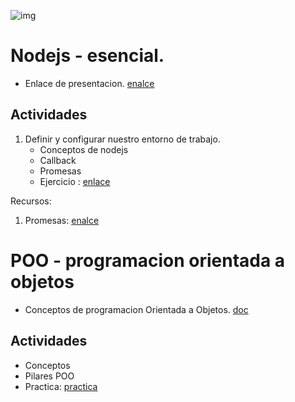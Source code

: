 ![img](https://images.pexels.com/photos/360591/pexels-photo-360591.jpeg?auto=compress&cs=tinysrgb&w=1260&h=750&dpr=1)
# Nodejs - esencial.

- Enlace de presentacion. [enalce](https://contents-pasantia.github.io/content1/Slides/Nodejs-esencial.html)
## Actividades 
1.  Definir y configurar nuestro entorno de trabajo.
    - Conceptos de nodejs
    - Callback
    - Promesas
    - Ejercicio : [enlace](./Resource/promesasActividad.md)


Recursos:
1. Promesas: [enalce](./Resource/promesas.md)


# POO - programacion orientada a objetos

- Conceptos de programacion Orientada a Objetos. [doc](./Resource/Poo.md)

## Actividades
- Conceptos
- Pilares POO
- Practica: [practica](./Resource/PooActividad.md)

